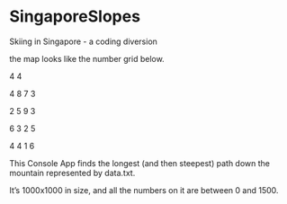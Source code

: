 # SingaporeSlopes
Skiing in Singapore - a coding diversion

the map looks like the number grid below.

4 4 

4 8 7 3 

2 5 9 3 

6 3 2 5 

4 4 1 6

This Console App finds the longest (and then steepest) path down the mountain represented by data.txt. 

It’s 1000x1000 in size, and all the numbers on it are between 0 and 1500.
